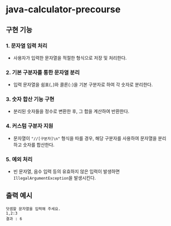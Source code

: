# java-calculator-precourse

## 구현 기능

### 1. 문자열 입력 처리

- 사용자가 입력한 문자열을 적절한 형식으로 저장 및 처리한다.

### 2. 기본 구분자를 통한 문자열 분리

- 입력 문자열을 쉼표(`,`)와 콜론(`:`)을 기본 구분자로 하여 각 숫자로 분리한다.

### 3. 숫자 합산 기능 구현

- 분리된 숫자들을 정수로 변환한 후, 그 합을 계산하여 반환한다.

### 4. 커스텀 구분자 지원

- 문자열이 `"//[구분자]\n"` 형식을 따를 경우, 해당 구분자를 사용하여 문자열을 분리하고 숫자를 합산한다.

### 5. 예외 처리

- 빈 문자열, 음수 입력 등의 유효하지 않은 입력이 발생하면 `IllegalArgumentException`을 발생시킨다.

## 출력 예시

```
덧셈할 문자열을 입력해 주세요. 
1,2:3 
결과 : 6
```